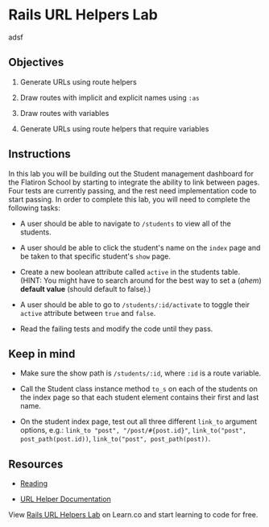 # Rails URL Helpers Lab
adsf
## Objectives

1. Generate URLs using route helpers

2. Draw routes with implicit and explicit names using `:as`

3. Draw routes with variables

4. Generate URLs using route helpers that require variables

## Instructions

In this lab you will be building out the Student management dashboard for the Flatiron School by starting to integrate the ability to link between pages. Four tests are currently passing, and the rest need implementation code to start passing. In order to complete this lab, you will need to complete the following tasks:

- A user should be able to navigate to `/students` to view all of the students.

- A user should be able to click the student's name on the `index` page and be taken to that specific student's `show` page.

- Create a new boolean attribute called `active` in the students table. (HINT: You might have to search around for the best way to set a (_ahem_) **default value** (should default to false).)

- A user should be able to go to `/students/:id/activate` to toggle their `active` attribute between `true` and `false`.

- Read the failing tests and modify the code until they pass.

## Keep in mind

- Make sure the show path is `/students/:id`, where `:id` is a route variable.

- Call the Student class instance method `to_s` on each of the students on the index page so that each student element contains their first and last name.

- On the student index page, test out all three different `link_to` argument options, e.g.: `link_to "post", "/post/#{post.id}"`, `link_to("post", post_path(post.id))`, `link_to("post", post_path(post))`.

## Resources

- [Reading](https://github.com/learn-co-curriculum/rails-url-helpers-readme)

- [URL Helper Documentation](http://api.rubyonrails.org/classes/ActionView/Helpers/UrlHelper.html)

<p class='util--hide'>View <a href='https://learn.co/lessons/rails-url-helpers-lab'>Rails URL Helpers Lab</a> on Learn.co and start learning to code for free.</p>

